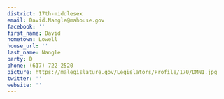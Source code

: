 ```yaml
---
district: 17th-middlesex
email: David.Nangle@mahouse.gov
facebook: ''
first_name: David
hometown: Lowell
house_url: ''
last_name: Nangle
party: D
phone: (617) 722-2520
picture: https://malegislature.gov/Legislators/Profile/170/DMN1.jpg
twitter: ''
website: ''
---
```

